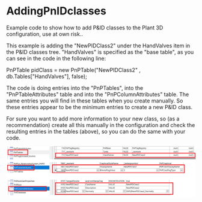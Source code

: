 # AddingPnIDclasses
Example code to show how to add P&amp;ID classes to the Plant 3D configuration, use at own risk..

This example is adding the "NewPIDClass2" under the HandValves item in the P&ID classes tree.
"HandValves" is specified as the "base table", as you can see in the code in the following line:

PnPTable pidClass = new PnPTable("NewPIDClass2" , db.Tables["HandValves"], false);

The code is doing entries into the "PnPTables", into the "PnPTableAttributes" table and into the "PnPColumnAttributes" table.
The same entries you will find in these tables when you create manually.
So these entries appear to be the minimum entries to create a new P&ID class.

For sure you want to add more information to your new class, so (as a recommendation) create all this manually in the configuration and check the resulting entries in the tables (above), so you can do the same with your code.

<img src="./pnptable.png">
